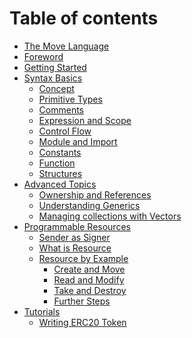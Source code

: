 # Table of contents

- [The Move Language](README.md)
- [Foreword](introduction/foreword.md)
- [Getting Started](introduction/getting-started.md)
- [Syntax Basics](syntax-basics/README.md)
    - [Concept](syntax-basics/concept.md)
    - [Primitive Types](syntax-basics/primitives.md)
    - [Comments](syntax-basics/comments.md)
    - [Expression and Scope](syntax-basics/expression-and-scope.md)
    - [Control Flow](syntax-basics/control-flow.md)
    - [Module and Import](syntax-basics/module.md)
    - [Constants](syntax-basics/constants.md)
    - [Function](syntax-basics/function.md)
    - [Structures](syntax-basics/struct.md)
- [Advanced Topics](advanced-topics/README.md)
    - [Ownership and References](advanced-topics/ownership-and-references.md)
    - [Understanding Generics](advanced-topics/understanding-generics.md)
    - [Managing collections with Vectors](advanced-topics/managing-collections-with-vectors.md)
- [Programmable Resources](resources/README.md)
    - [Sender as Signer](resources/signer-type.md)
    - [What is Resource](resources/what-is-resource.md)
    - [Resource by Example](resources/resource-by-example.md)
        - [Create and Move](resources/storing-new-resource.md)
        - [Read and Modify](resources/access-resource-with-borrow.md)
        - [Take and Destroy](resources/destroy-resource.md)
        - [Further Steps](resources/furher-steps.md)
- [Tutorials](tutorials/README.md)
    - [Writing ERC20 Token](tutorials/erc20.md)

<!--
        - [Accessing Collection]
    - [Understanding Resource safety](/)
- [Move or Mvir](introduction/move.or.mvir.md)
- [Move IDE](ide/readme.md)
    - [Install & Configure](ide/setting-up.md)
-->


<!--

DON'T FORGET:

- add 'return' to control flow or functions
- add integer expressions and comparison operators

-->
